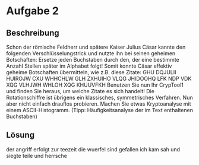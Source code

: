 # Aufgabe 2

## Beschreibung

Schon der römische Feldherr und spätere Kaiser Julius Cäsar
kannte den folgenden Verschlüsselungstrick und nutzte ihn bei seinen geheimen
Botschaften: Ersetze jeden Buchstaben durch den, der eine bestimmte Anzahl Stellen später
im Alphabet folgt! Somit konnte Cäsar effektiv geheime Botschaften übermitteln, wie z.B.
diese Zitate:
GHU DQJULII HUIROJW CXU WHHCHLW GLH ZXHUIHO VLQG JHIDOOHQ LFK NDP
VDK XQG VLHJWH WHLOH XQG KHUUVFKH
Benutzen Sie nun Ihr CrypTool1 und finden Sie heraus, um welche Zitate es sich handelt!
Die Rotationschiffre ist übrigens ein klassisches, symmetrisches Verfahren. Nun aber nicht
einfach drauflos probieren. Machen Sie etwas Kryptoanalyse mit einem ASCII-Histogramm.
(Tipp: Häufigkeitsanalyse der im Text enthaltenen Buchstaben)

## Lösung

der angriff erfolgt zur teezeit die wuerfel sind gefallen ich kam sah und siegte
teile und herrsche
